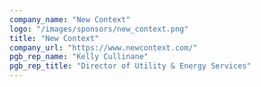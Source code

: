 ```yaml
---
company_name: "New Context"
logo: "/images/sponsors/new_context.png"
title: "New Context"
company_url: "https://www.newcontext.com/"
pgb_rep_name: "Kelly Cullinane"
pgb_rep_title: "Director of Utility & Energy Services"
---
```

